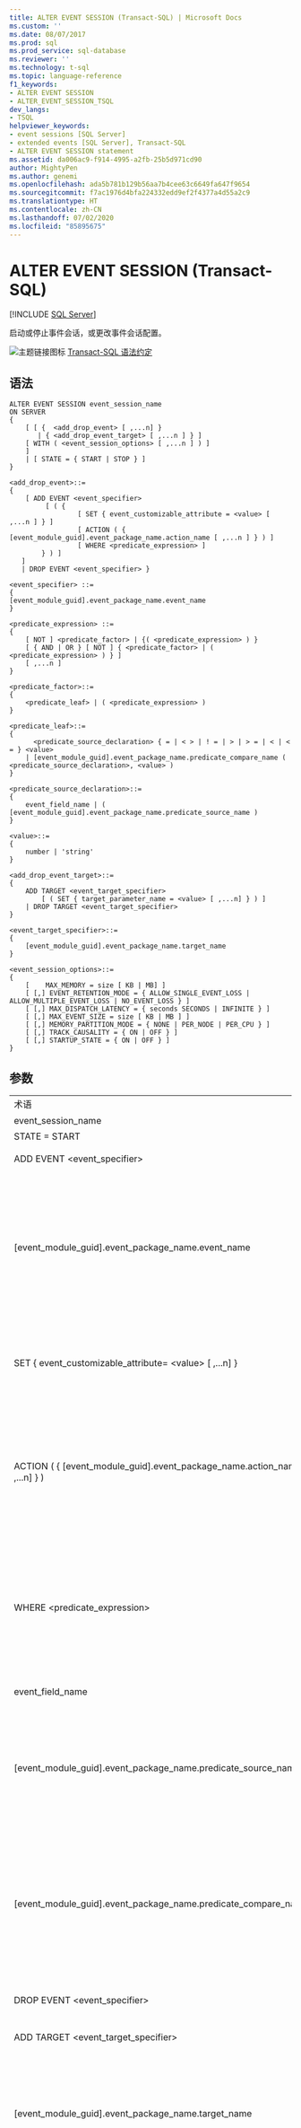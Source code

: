 ```yaml
---
title: ALTER EVENT SESSION (Transact-SQL) | Microsoft Docs
ms.custom: ''
ms.date: 08/07/2017
ms.prod: sql
ms.prod_service: sql-database
ms.reviewer: ''
ms.technology: t-sql
ms.topic: language-reference
f1_keywords:
- ALTER EVENT SESSION
- ALTER_EVENT_SESSION_TSQL
dev_langs:
- TSQL
helpviewer_keywords:
- event sessions [SQL Server]
- extended events [SQL Server], Transact-SQL
- ALTER EVENT SESSION statement
ms.assetid: da006ac9-f914-4995-a2fb-25b5d971cd90
author: MightyPen
ms.author: genemi
ms.openlocfilehash: ada5b781b129b56aa7b4cee63c6649fa647f9654
ms.sourcegitcommit: f7ac1976d4bfa224332edd9ef2f4377a4d55a2c9
ms.translationtype: HT
ms.contentlocale: zh-CN
ms.lasthandoff: 07/02/2020
ms.locfileid: "85895675"
---
```

# <a name="alter-event-session-transact-sql"></a>ALTER EVENT SESSION (Transact-SQL)
[!INCLUDE [SQL Server](../../includes/applies-to-version/sqlserver.md)]

  启动或停止事件会话，或更改事件会话配置。  
  
 ![主题链接图标](../../database-engine/configure-windows/media/topic-link.gif "“主题链接”图标") [Transact-SQL 语法约定](../../t-sql/language-elements/transact-sql-syntax-conventions-transact-sql.md)  
  
## <a name="syntax"></a>语法  
  
```syntaxsql
ALTER EVENT SESSION event_session_name  
ON SERVER  
{  
    [ [ {  <add_drop_event> [ ,...n] }     
       | { <add_drop_event_target> [ ,...n ] } ]   
    [ WITH ( <event_session_options> [ ,...n ] ) ]  
    ]  
    | [ STATE = { START | STOP } ]  
}  
  
<add_drop_event>::=  
{  
    [ ADD EVENT <event_specifier>   
         [ ( {   
                 [ SET { event_customizable_attribute = <value> [ ,...n ] } ]  
                 [ ACTION ( { [event_module_guid].event_package_name.action_name [ ,...n ] } ) ]  
                 [ WHERE <predicate_expression> ]  
        } ) ]  
   ]   
   | DROP EVENT <event_specifier> }  
  
<event_specifier> ::=  
{  
[event_module_guid].event_package_name.event_name  
}  
  
<predicate_expression> ::=   
{  
    [ NOT ] <predicate_factor> | {( <predicate_expression> ) }   
    [ { AND | OR } [ NOT ] { <predicate_factor> | ( <predicate_expression> ) } ]   
    [ ,...n ]  
}  
  
<predicate_factor>::=   
{  
    <predicate_leaf> | ( <predicate_expression> )  
}  
  
<predicate_leaf>::=  
{  
      <predicate_source_declaration> { = | < > | ! = | > | > = | < | < = } <value>   
    | [event_module_guid].event_package_name.predicate_compare_name ( <predicate_source_declaration>, <value> )   
}  
  
<predicate_source_declaration>::=   
{  
    event_field_name | ( [event_module_guid].event_package_name.predicate_source_name )  
}  
  
<value>::=   
{  
    number | 'string'  
}  
  
<add_drop_event_target>::=  
{  
    ADD TARGET <event_target_specifier>  
        [ ( SET { target_parameter_name = <value> [ ,...n] } ) ]  
    | DROP TARGET <event_target_specifier>  
}  
  
<event_target_specifier>::=  
{  
    [event_module_guid].event_package_name.target_name  
}  
  
<event_session_options>::=  
{  
    [    MAX_MEMORY = size [ KB | MB] ]  
    [ [,] EVENT_RETENTION_MODE = { ALLOW_SINGLE_EVENT_LOSS | ALLOW_MULTIPLE_EVENT_LOSS | NO_EVENT_LOSS } ]  
    [ [,] MAX_DISPATCH_LATENCY = { seconds SECONDS | INFINITE } ]  
    [ [,] MAX_EVENT_SIZE = size [ KB | MB ] ]  
    [ [,] MEMORY_PARTITION_MODE = { NONE | PER_NODE | PER_CPU } ]  
    [ [,] TRACK_CAUSALITY = { ON | OFF } ]  
    [ [,] STARTUP_STATE = { ON | OFF } ]  
}  
```  
  
## <a name="arguments"></a>参数  
  
|||  
|-|-|  
|术语|定义|  
|event_session_name|是现有事件会话的名称。|  
|STATE = START | STOP|启动或停止事件会话。 此参数仅在 ALTER EVENT SESSION 应用到事件会话对象时才有效。|  
|ADD EVENT \<event_specifier>|将由 \<event_specifier> 标识的事件与该事件会话建立关联。|
|[event_module_guid].event_package_name.event_name |是事件包中某个事件的名称，其中：<br /><br /> -   event_module_guid 为包含该事件的模块的 GUID。<br />-   event_package_name 为包含操作对象的包。<br />-   event_name 为事件对象。<br /><br /> 事件在 sys.dm_xe_objects 视图中显示为 object_type 'event'。|  
|SET { event_customizable_attribute= \<value> [ ,...n] }|为该事件指定可自定义的属性。 可自定义属性在 sys.dm_xe_object_columns 视图中显示为 column_type 'customizable' 以及 object_name = event_name。|  
|ACTION ( { [event_module_guid].event_package_name.action_name [ ,...n] } ) |要与事件会话关联的操作，其中：<br /><br /> -   event_module_guid 为包含该事件的模块的 GUID。<br />-   event_package_name 为包含操作对象的包。<br />-   action_name 是操作对象。<br /><br /> 操作在 sys.dm_xe_objects 视图中显示为 object_type 'action'。|  
|WHERE \<predicate_expression>|指定用于确定是否应处理事件的谓词表达式。 如果 \<predicate_expression> 为 true，则由会话的操作和目标对事件做进一步处理。 如果 \<predicate_expression> 为 false，则在会话的操作和目标处理事件之前由会话删除该事件。 谓词表达式限制在 3000 个字符，这限制了字符串参数。|
|event_field_name|表示标识谓词源的事件字段的名称。|  
|[event_module_guid].event_package_name.predicate_source_name|表示全局谓词源的名称，其中：<br /><br /> -   event_module_guid 为包含该事件的模块的 GUID。<br />-   event_package_name 为包含谓词对象的包。<br />-   predicate_source_name 在 sys.dm_xe_objects 视图中定义为 object_type 'pred_source'。|  
|[event_module_guid].event_package_name.predicate_compare_name  |要与事件关联的谓词对象的名称，其中：<br /><br /> -   event_module_guid 为包含该事件的模块的 GUID。<br />-   event_package_name 为包含谓词对象的包。<br />-   predicate_compare_name 为在 sys.dm_xe_objects 视图中定义为 object_type 'pred_compare' 的全局源。|  
|DROP EVENT \<event_specifier>|删除由 \<event_specifier> 标识的事件。 \<event_specifier> 在事件会话中必须有效。|  
|ADD TARGET \<event_target_specifier>|将由 \<event_target_specifier> 标识的目标与事件会话建立关联。|
|[event_module_guid].event_package_name.target_name  |为事件会话中目标的名称，其中：<br /><br /> -   event_module_guid 为包含该事件的模块的 GUID。<br />-   event_package_name 为包含操作对象的包。<br />-   target_name 为操作。 操作在 sys.dm_xe_objects 视图中显示为 object_type 'target'。|  
|SET { target_parameter_name= \<value> [, ...n] }|设置目标参数。 目标参数在 sys.dm_xe_object_columns 视图中显示为 column_type 'customizable' 以及 object_name = target_name。<br /><br /> **注意！！** 如果您在使用环形缓冲区目标，我们建议您将 max_memory 目标参数设置为 2048 KB，以便避免在 XML 输出中可能发生数据截断。 有关何时使用不同目标类型的详细信息，请参阅 [SQL Server 扩展事件目标](https://msdn.microsoft.com/library/e281684c-40d1-4cf9-a0d4-7ea1ecffa384)。|  
|DROP TARGET \<event_target_specifier>|删除由 \<event_target_specifier> 标识的目标。 \<event_target_specifier> 在事件会话中必须有效。|  
|EVENT_RETENTION_MODE = { ALLOW_SINGLE_EVENT_LOSS | ALLOW_MULTIPLE_EVENT_LOSS | NO_EVENT_LOSS }|指定要用于处理事件丢失的事件保留模式。<br /><br /> ALLOW_SINGLE_EVENT_LOSS<br /> 事件可能会从会话中丢失。 只有在所有事件缓冲区均已满时才删除单个事件。 通过在事件缓冲区已满时丢失单个事件，[!INCLUDE[ssNoVersion](../../includes/ssnoversion-md.md)] 可实现足以满足要求的性能特征，同时还可使处理的事件流中的数据丢失降到最低。<br /><br /> ALLOW_MULTIPLE_EVENT_LOSS<br /> 包含多个事件的已满事件缓冲区可能会从会话中丢失。 丢失事件的数目取决于分配给会话的内存大小、内存的分区情况以及缓冲区中事件的大小。 在事件缓冲区迅速达到已满状态时，该选项可将对服务器性能的影响降至最低，但可能会有大量的事件从会话中丢失。<br /><br /> NO_EVENT_LOSS<br /> 不允许事件丢失。 此选项可确保所有引发的事件都将得以保留。 使用此选项可强制所有激发事件的任务一直等到事件缓冲区中有可用空间时才执行。 这可能会在事件会话处于活动状态时引发可察觉到的性能问题。 在等待从缓冲区刷新事件时，用户连接可能中断。|  
|MAX_DISPATCH_LATENCY = { seconds SECONDS | INFINITE }|指定在将事件调度至事件会话目标前这些事件在内存中缓冲的时间。 最小滞后时间值为 1 秒。 但是，可以使用 0 来指定 INFINITE 滞后时间。 默认情况下，此值设置为 30 秒。<br /><br /> seconds SECONDS<br /> 在开始将缓冲区刷新到目标前等待的时间（单位为秒）。 seconds 是一个整数。<br /><br /> INFINITE<br /> 仅在缓冲区已满或事件会话关闭时才将缓冲区刷新到目标。<br /><br /> **注意！！** MAX_DISPATCH_LATENCY = 0 SECONDS 等效于 MAX_DISPATCH_LATENCY = INFINITE。|  
|MAX_EVENT_SIZE =size [ KB &#124; MB ]|指定允许的最大事件大小。 MAX_EVENT_SIZE 应仅设置为允许单个事件大于 MAX_MEMORY；将其设置为小于 MAX_MEMORY 将引发错误。 size 是整数，并且其值可以以千字节 (KB) 或兆字节 (MB) 表示。 如果以千字节为单位指定 size，则允许的最小大小为 64 KB。 设置 MAX_EVENT_SIZE 后，除 MAX_MEMORY 之外，还创建了两个大小为 size 的缓冲区。 也就是说，用于事件缓冲的总内存为 MAX_MEMORY + 2 * MAX_EVENT_SIZE。|  
|MEMORY_PARTITION_MODE = { NONE | PER_NODE | PER_CPU }|指定事件缓冲区的创建位置。<br /><br /> **NONE**<br /> 在 [!INCLUDE[ssNoVersion](../../includes/ssnoversion-md.md)] 实例中创建一组缓冲区。<br /><br /> PER NODE - 为每个 Numa 节点创建一组缓冲区。<br /><br /> PER CPU - 为每个 CPU 创建一组缓冲区。|  
|TRACK_CAUSALITY = { ON | OFF }|指定是否跟踪因果关系。 如果已启用，因果关系将允许将不同服务器连接上的相关事件关联在一起。|  
|STARTUP_STATE = { ON | OFF }|指定在 [!INCLUDE[ssNoVersion](../../includes/ssnoversion-md.md)] 启动时是否自动启动此事件会话。<br /><br /> 如果 STARTUP_STATE=ON，则事件会话将只在 [!INCLUDE[ssNoVersion](../../includes/ssnoversion-md.md)] 停止并重新启动的情况下才启动。<br /><br /> 启动时 ON= Event 会话会启动。<br /><br /> 启动时 OFF = Event 会话不启动。|  
  
## <a name="remarks"></a>备注  
 `ADD` 和 `DROP` 参数不能用在同一个语句中。  
  
## <a name="permissions"></a>权限  
 需要 `ALTER ANY EVENT SESSION` 权限。  
  
## <a name="examples"></a>示例  
 下例启动一个事件会话，获取一些实时会话统计数据，然后将两个事件添加到现有会话中。  
  
```sql  
-- Start the event session  
ALTER EVENT SESSION test_session ON SERVER  
STATE = start;  
GO  

-- Obtain live session statistics   
SELECT * FROM sys.dm_xe_sessions;  
SELECT * FROM sys.dm_xe_session_events;  
GO  
  
-- Add new events to the session  
ALTER EVENT SESSION test_session ON SERVER  
ADD EVENT sqlserver.database_transaction_begin,  
ADD EVENT sqlserver.database_transaction_end;  
GO  
```  
  
## <a name="see-also"></a>另请参阅  
 [CREATE EVENT SESSION (Transact-SQL)](../../t-sql/statements/create-event-session-transact-sql.md)   
 [DROP EVENT SESSION (Transact-SQL)](../../t-sql/statements/drop-event-session-transact-sql.md)   
 [SQL Server 扩展事件目标](https://msdn.microsoft.com/library/e281684c-40d1-4cf9-a0d4-7ea1ecffa384)   
 [sys.server_event_sessions (Transact-SQL)](../../relational-databases/system-catalog-views/sys-server-event-sessions-transact-sql.md)   
 [sys.dm_xe_objects (Transact-SQL)](../../relational-databases/system-dynamic-management-views/sys-dm-xe-objects-transact-sql.md)   
 [sys.dm_xe_object_columns (Transact-SQL)](../../relational-databases/system-dynamic-management-views/sys-dm-xe-object-columns-transact-sql.md)  
  
  
